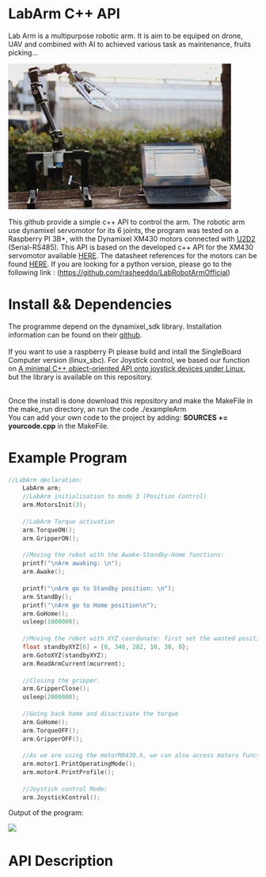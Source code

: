 # LabArm C++ API
Lab Arm is a multipurpose robotic arm. It is aim to be equiped on drone, UAV and combined with AI to achieved various task as maintenance, fruits picking...

<img src="/images/armpicture.PNG" width="450">

This github provide a simple c++ API to control the arm. The robotic arm use dynamixel servomotor for its 6 joints, the program was tested on a Raspberry PI 3B+, with the Dynamixel XM430 motors connected with [U2D2](http://www.robotis.us/u2d2/) (Serial-RS485).
This API is based on the developed c++ API for the XM430 servomotor available [HERE](https://github.com/BenbenIO/XM430-cpp-API). The datasheet references for the motors can be found [HERE](http://support.robotis.com/en/product/actuator/dynamixel_x/xm_series/xm430-w350.htm#bookmark5).
If you are looking for a python version, please go to the following link : (https://github.com/rasheeddo/LabRobotArmOfficial)

# Install && Dependencies
The programme depend on the dynamixel_sdk library. Installation information can be found on their [github](https://github.com/ROBOTIS-GIT/DynamixelSDK).  
<br />If you want to use a raspberry Pi please build and intall the SingleBoard Computer version (linux_sbc). For Joystick control, we based our function on [A minimal C++ object-oriented API onto joystick devices under Linux](https://github.com/drewnoakes/joystick), but the library is available on this repository.

<br />Once the install is done download this repository and make the MakeFile in the make_run directory, an run the code ./exampleArm
<br />You can add your own code to the project by adding: __SOURCES += yourcode.cpp__ in the MakeFile.

# Example Program
```c
//LabArm declaration:
	LabArm arm;
	//LabArm initialisation to mode 3 (Position Control)
	arm.MotorsInit(3);
	
	//LabArm Torque activation
	arm.TorqueON();
	arm.GripperON();
			
	//Moving the robot with the Awake-Standby-Home functions:
	printf("\nArm awaking: \n");
	arm.Awake();
	
	printf("\nArm go to Standby position: \n");
	arm.StandBy();	
	printf("\nArm go to Home position\n");
	arm.GoHome();
	usleep(1000000);
	
	//Moving the robot with XYZ coordonate: first set the wanted position and rotation of the gripper.
	float standbyXYZ[6] = {0, 340, 282, 10, 30, 0};
	arm.GotoXYZ(standbyXYZ);
	arm.ReadArmCurrent(mcurrent);
  
	//Closing the gripper.
	arm.GripperClose();
	usleep(2000000);
	
	//Going back home and disactivate the torque
	arm.GoHome();
	arm.TorqueOFF();
	arm.GripperOFF();
	
	//As we are using the motorMX430.h, we can also access motors function as follow:
	arm.motor1.PrintOperatingMode();
	arm.motor4.PrintProfile();
	
	//Joystick control Mode:
	arm.JoystickControl();
  ```
  Output of the program:

<img src="/images/ExampleRUN.PNG" width="450">

# API Description
